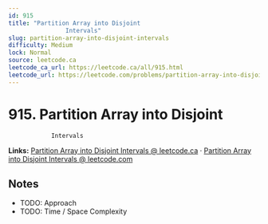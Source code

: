 ```yaml
--- 
id: 915
title: "Partition Array into Disjoint
                Intervals"
slug: partition-array-into-disjoint-intervals
difficulty: Medium
lock: Normal
source: leetcode.ca
leetcode_ca_url: https://leetcode.ca/all/915.html
leetcode_url: https://leetcode.com/problems/partition-array-into-disjoint-intervals/
---
```


# 915. Partition Array into Disjoint
                Intervals

**Links:** [Partition Array into Disjoint
                Intervals @ leetcode.ca](https://leetcode.ca/all/915.html) · [Partition Array into Disjoint
                Intervals @ leetcode.com](https://leetcode.com/problems/partition-array-into-disjoint-intervals/)

## Notes
- TODO: Approach
- TODO: Time / Space Complexity
